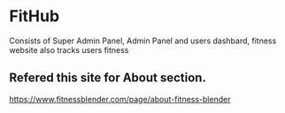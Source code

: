 # FitHub
Consists of Super Admin Panel,  Admin Panel and users dashbard, fitness website also tracks users fitness

## Refered this site for About section.
https://www.fitnessblender.com/page/about-fitness-blender



